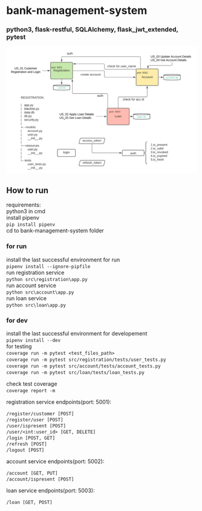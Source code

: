 # bank-management-system   
### python3, flask-restful, SQLAlchemy, flask_jwt_extended, pytest   
   
![bms](bank-management-system.svg)   
   
## How to run
requirements:   
python3 in cmd   
install pipenv   
```pip install pipenv```      
cd to bank-management-system folder   

### for run
install the last successful environment for run   
```pipenv install --ignore-pipfile```      
run registration service   
```python src\registration\app.py```   
run account service   
```python src\account\app.py```   
run loan service   
```python src\loan\app.py```   

### for dev
install the last successful environment for developement   
```pipenv install --dev```     
for testing   
```coverage run -m pytest <test_files_path>```   
```coverage run -m pytest src/registration/tests/user_tests.py```  
```coverage run -m pytest src/account/tests/account_tests.py```   
```coverage run -m pytest src/loan/tests/loan_tests.py``` 

check test coverage   
```coverage report -m```   

registration service endpoints(port: 5001):
```
/register/customer [POST]
/register/user [POST]
/user/ispresent [POST]
/user/<int:user_id> [GET, DELETE]
/login [POST, GET]
/refresh [POST]
/logout [POST]
```  
   
account service endpoints(port: 5002):
```
/account [GET, PUT]
/account/ispresent [POST]
```
loan service endpoints(port: 5003):
```
/loan [GET, POST]
```


